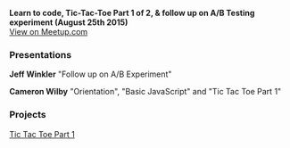 **Learn to code, Tic-Tac-Toe Part 1 of 2, & follow up on A/B Testing experiment (August 25th 2015)**<br />
[View on Meetup.com](http://www.meetup.com/Origin-Code-Academy-Meetup/events/224587422/)

### Presentations
**Jeff Winkler**
"Follow up on A/B Experiment"

**Cameron Wilby**
"Orientation", "Basic JavaScript" and "Tic Tac Toe Part 1"

### Projects
[Tic Tac Toe Part 1](https://github.com/OriginCodeAcademy/Meetup/tree/master/Projects/01-TicTacToe)
